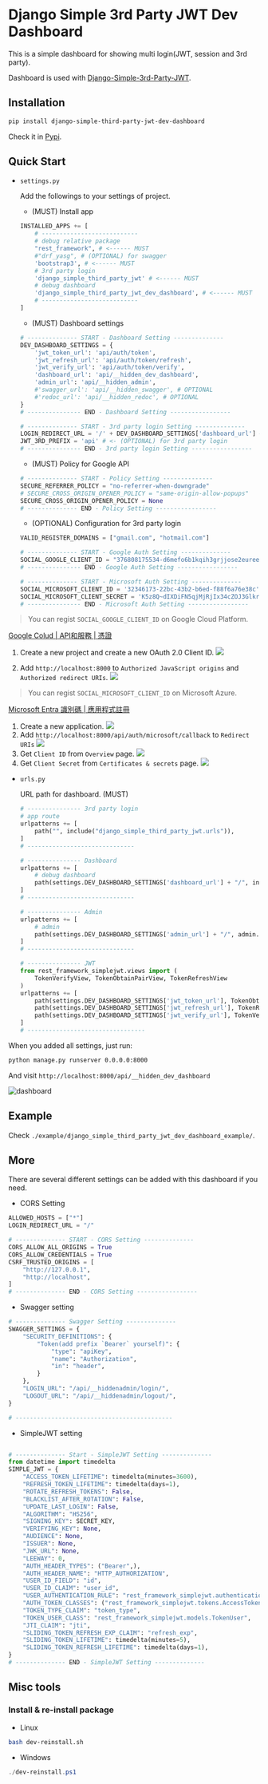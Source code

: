 # Django Simple 3rd Party JWT Dev Dashboard

This is a simple dashboard for showing multi login(JWT, session and 3rd party).

Dashboard is used with [Django-Simple-3rd-Party-JWT](https://github.com/NatLee/Django-Simple-3rd-Party-JWT).

## Installation

```bash
pip install django-simple-third-party-jwt-dev-dashboard
```

Check it in [Pypi](https://pypi.org/project/django-simple-third-party-jwt-dev-dashboard/).

## Quick Start

- `settings.py`

  Add the followings to your settings of project.

  - (MUST) Install app

  ```python
  INSTALLED_APPS += [
      # ---------------------------
      # debug relative package
      "rest_framework", # <------ MUST
      #"drf_yasg", # (OPTIONAL) for swagger
      'bootstrap3', # <------ MUST
      # 3rd party login
      'django_simple_third_party_jwt' # <------ MUST
      # debug dashboard
      'django_simple_third_party_jwt_dev_dashboard', # <------ MUST
      # ---------------------------
  ]
  ```

  - (MUST) Dashboard settings

  ```python
  # -------------- START - Dashboard Setting --------------
  DEV_DASHBOARD_SETTINGS = {
      'jwt_token_url': 'api/auth/token',
      'jwt_refresh_url': 'api/auth/token/refresh',
      'jwt_verify_url': 'api/auth/token/verify',
      'dashboard_url': 'api/__hidden_dev_dashboard',
      'admin_url': 'api/__hidden_admin',
      #'swagger_url': 'api/__hidden_swagger', # OPTIONAL
      #'redoc_url': 'api/__hidden_redoc', # OPTIONAL
  }
  # --------------- END - Dashboard Setting -----------------

  # -------------- START - 3rd party login Setting --------------
  LOGIN_REDIRECT_URL = '/' + DEV_DASHBOARD_SETTINGS['dashboard_url'] # <- (OPTIONAL) for redirect after login
  JWT_3RD_PREFIX = 'api' # <- (OPTIONAL) for 3rd party login
  # --------------- END - 3rd party login Setting -----------------
  ```

  - (MUST) Policy for Google API

  ```python
  # -------------- START - Policy Setting --------------
  SECURE_REFERRER_POLICY = "no-referrer-when-downgrade"
  # SECURE_CROSS_ORIGIN_OPENER_POLICY = "same-origin-allow-popups"
  SECURE_CROSS_ORIGIN_OPENER_POLICY = None
  # -------------- END - Policy Setting -----------------
  ```

  - (OPTIONAL) Configuration for 3rd party login

  ```python
  VALID_REGISTER_DOMAINS = ["gmail.com", "hotmail.com"]

  # -------------- START - Google Auth Setting --------------
  SOCIAL_GOOGLE_CLIENT_ID = "376808175534-d6mefo6b1kqih3grjjose2euree2g3cs.apps.googleusercontent.com"
  # --------------- END - Google Auth Setting -----------------

  # -------------- START - Microsoft Auth Setting --------------
  SOCIAL_MICROSOFT_CLIENT_ID = '32346173-22bc-43b2-b6ed-f88f6a76e38c'
  SOCIAL_MICROSOFT_CLIENT_SECRET = 'K5z8Q~dIXDiFN5qjMjRjIx34cZOJ3Glkrg.dxcG9'
  # --------------- END - Microsoft Auth Setting -----------------

  ```

> You can regist `SOCIAL_GOOGLE_CLIENT_ID` on Google Cloud Platform.

  [Google Colud | API和服務 | 憑證](https://console.cloud.google.com/apis/credentials)

  1. Create a new project and create a new OAuth 2.0 Client ID.
    ![](https://i.imgur.com/7UKP3I7.png)

  2. Add `http://localhost:8000` to `Authorized JavaScript origins` and `Authorized redirect URIs`.
    ![](https://i.imgur.com/IoTRs4j.png)

> You can regist `SOCIAL_MICROSOFT_CLIENT_ID` on Microsoft Azure.

[Microsoft Entra 識別碼 | 應用程式註冊](https://portal.azure.com/#view/Microsoft_AAD_IAM/ActiveDirectoryMenuBlade/~/RegisteredApps)

  1. Create a new application.
    ![](https://i.imgur.com/my5UtXv.png)
  2. Add `http://localhost:8000/api/auth/microsoft/callback` to `Redirect URIs`
    ![](https://i.imgur.com/lsaZgMM.png)
  3. Get `Client ID` from `Overview` page.
    ![](https://i.imgur.com/5oo3xnI.png)
  4. Get `Client Secret` from `Certificates & secrets` page.
    ![](https://i.imgur.com/3F5ge7l.png)


- `urls.py`

  URL path for dashboard. (MUST)

  ```python
  # --------------- 3rd party login
  # app route
  urlpatterns += [
      path("", include("django_simple_third_party_jwt.urls")),
  ]
  # ------------------------------

  # --------------- Dashboard
  urlpatterns += [
      # debug dashboard
      path(settings.DEV_DASHBOARD_SETTINGS['dashboard_url'] + "/", include("django_simple_third_party_jwt_dev_dashboard.urls")),
  ]
  # ------------------------------

  # --------------- Admin
  urlpatterns += [
      # admin
      path(settings.DEV_DASHBOARD_SETTINGS['admin_url'] + "/", admin.site.urls),
  ]
  # ------------------------------

  # --------------- JWT
  from rest_framework_simplejwt.views import (
      TokenVerifyView, TokenObtainPairView, TokenRefreshView
  )
  urlpatterns += [
      path(settings.DEV_DASHBOARD_SETTINGS['jwt_token_url'], TokenObtainPairView.as_view(), name="token_get"),
      path(settings.DEV_DASHBOARD_SETTINGS['jwt_refresh_url'], TokenRefreshView.as_view(), name="token_refresh"),
      path(settings.DEV_DASHBOARD_SETTINGS['jwt_verify_url'], TokenVerifyView.as_view(), name="token_verify"),
  ]
  # ---------------------------------
  ```

When you added all settings, just run:

```bash
python manage.py runserver 0.0.0.0:8000
```

And visit `http://localhost:8000/api/__hidden_dev_dashboard`

![dashboard](https://i.imgur.com/cXwg2DS.png)

## Example

Check `./example/django_simple_third_party_jwt_dev_dashboard_example/`.

## More

There are several different settings can be added with this dashboard if you need.

- CORS Setting

```python
ALLOWED_HOSTS = ["*"]
LOGIN_REDIRECT_URL = "/"

# -------------- START - CORS Setting --------------
CORS_ALLOW_ALL_ORIGINS = True
CORS_ALLOW_CREDENTIALS = True
CSRF_TRUSTED_ORIGINS = [
    "http://127.0.0.1",
    "http://localhost",
]
# -------------- END - CORS Setting -----------------
```

- Swagger setting

```python
# -------------- Swagger Setting --------------
SWAGGER_SETTINGS = {
    "SECURITY_DEFINITIONS": {
        "Token(add prefix `Bearer` yourself)": {
            "type": "apiKey",
            "name": "Authorization",
            "in": "header",
        }
    },
    "LOGIN_URL": "/api/__hiddenadmin/login/",
    "LOGOUT_URL": "/api/__hiddenadmin/logout/",
}

# --------------------------------------------
```

- SimpleJWT setting

```python

# -------------- Start - SimpleJWT Setting --------------
from datetime import timedelta
SIMPLE_JWT = {
    "ACCESS_TOKEN_LIFETIME": timedelta(minutes=3600),
    "REFRESH_TOKEN_LIFETIME": timedelta(days=1),
    "ROTATE_REFRESH_TOKENS": False,
    "BLACKLIST_AFTER_ROTATION": False,
    "UPDATE_LAST_LOGIN": False,
    "ALGORITHM": "HS256",
    "SIGNING_KEY": SECRET_KEY,
    "VERIFYING_KEY": None,
    "AUDIENCE": None,
    "ISSUER": None,
    "JWK_URL": None,
    "LEEWAY": 0,
    "AUTH_HEADER_TYPES": ("Bearer",),
    "AUTH_HEADER_NAME": "HTTP_AUTHORIZATION",
    "USER_ID_FIELD": "id",
    "USER_ID_CLAIM": "user_id",
    "USER_AUTHENTICATION_RULE": "rest_framework_simplejwt.authentication.default_user_authentication_rule",
    "AUTH_TOKEN_CLASSES": ("rest_framework_simplejwt.tokens.AccessToken",),
    "TOKEN_TYPE_CLAIM": "token_type",
    "TOKEN_USER_CLASS": "rest_framework_simplejwt.models.TokenUser",
    "JTI_CLAIM": "jti",
    "SLIDING_TOKEN_REFRESH_EXP_CLAIM": "refresh_exp",
    "SLIDING_TOKEN_LIFETIME": timedelta(minutes=5),
    "SLIDING_TOKEN_REFRESH_LIFETIME": timedelta(days=1),
}
# -------------- END - SimpleJWT Setting --------------

```

## Misc tools

### Install & re-install package

* Linux

```bash
bash dev-reinstall.sh
```

* Windows

```powershell
./dev-reinstall.ps1
```
